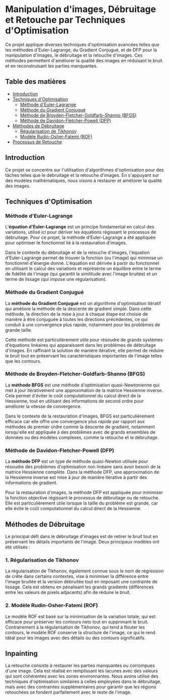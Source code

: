 # Manipulation d'images, Débruitage et Retouche par Techniques d'Optimisation

Ce projet applique diverses techniques d'optimisation avancées telles que les méthodes d'Euler-Lagrange, du Gradient Conjugué, et de DFP pour la manipulation d'images, le débruitage et la retouche d'images. Ces méthodes permettent d'améliorer la qualité des images en réduisant le bruit et en reconstruisant les parties manquantes.

## Table des matières
- [Introduction](#introduction)
- [Techniques d'Optimisation](#techniques-doptimisation)
  - [Méthode d'Euler-Lagrange](#méthode-deuler-lagrange)
  - [Méthode du Gradient Conjugué](#méthode-du-gradient-conjugué)
  - [Méthode de Broyden-Fletcher-Goldfarb-Shanno (BFGS)](#méthode-de-broyden-fletcher-goldfarb-shanno-bfgs)
  - [Méthode de Davidon-Fletcher-Powell (DFP)](#méthode-de-davidon-fletcher-powell-dfp)
- [Méthodes de Débruitage](#méthodes-de-débruitage)
  - [Régularisation de Tikhonov](#régularisation-de-tikhonov)
  - [Modèle Rudin-Osher-Fatemi (ROF)](#modèle-rudin-osher-fatemi-rof)
- [Processus de Retouche](#processus-de-retouche)

## Introduction

Ce projet se concentre sur l'utilisation d'algorithmes d'optimisation pour des tâches telles que le débruitage et la retouche d'images. En s'appuyant sur des modèles mathématiques, nous visons à restaurer et améliorer la qualité des images.

## Techniques d'Optimisation

### Méthode d'Euler-Lagrange

L'**équation d'Euler-Lagrange** est un principe fondamental en calcul des variations, utilisé ici pour dériver les équations régissant le processus de débruitage. Pour ce projet, la méthode d'Euler-Lagrange a été appliquée pour optimiser le fonctionnel lié à la restauration d'images.

Dans le contexte du débruitage et de la retouche d'images, l'équation d'Euler-Lagrange permet de trouver la fonction (ou l'image) qui minimise un fonctionnel d'énergie donné. L'équation est dérivée à partir du fonctionnel en utilisant le calcul des variations et représente un équilibre entre le terme de fidélité de l'image (qui garantit la similitude avec l'image bruitée) et un terme de lissage (qui impose une régularisation).

### Méthode du Gradient Conjugué

La **méthode du Gradient Conjugué** est un algorithme d'optimisation itératif qui améliore la méthode de la descente de gradient simple. Dans cette méthode, la direction de la mise à jour à chaque étape est choisie de manière à être conjuguée à toutes les directions précédentes, ce qui conduit à une convergence plus rapide, notamment pour les problèmes de grande taille.

Cette méthode est particulièrement utile pour résoudre de grands systèmes d'équations linéaires qui apparaissent dans les problèmes de débruitage d'images. En raffinant la solution de manière itérative, elle permet de réduire le bruit tout en préservant les caractéristiques importantes de l'image telles que les contours.

### Méthode de Broyden-Fletcher-Goldfarb-Shanno (BFGS)

La **méthode BFGS** est une méthode d'optimisation quasi-Newtonienne qui met à jour itérativement une approximation de la matrice Hessienne inverse. Cela permet d'éviter le coût computationnel du calcul direct de la Hessienne, tout en utilisant des informations de second ordre pour améliorer la vitesse de convergence.

Dans le contexte de la restauration d'images, BFGS est particulièrement efficace car elle offre une convergence plus rapide par rapport aux méthodes de premier ordre comme la descente de gradient, notamment lorsqu'elle est appliquée à des problèmes avec de grands ensembles de données ou des modèles complexes, comme la retouche et le débruitage.

### Méthode de Davidon-Fletcher-Powell (DFP)

La **méthode DFP** est un type de méthode quasi-Newton utilisée pour résoudre des problèmes d'optimisation non linéaire sans avoir besoin de la matrice Hessienne complète. Dans la méthode DFP, une approximation de la Hessienne inverse est mise à jour de manière itérative à partir des informations de gradient.

Pour la restauration d'images, la méthode DFP est appliquée pour minimiser la fonction objective régissant le processus de débruitage ou de retouche. Elle est particulièrement utile lorsque la taille du problème est grande, car elle évite le coût computationnel du calcul direct de la Hessienne.

## Méthodes de Débruitage

Le principal défi dans le débruitage d'images est de retirer le bruit tout en préservant les détails importants de l'image. Deux principaux modèles ont été utilisés :

### 1. Régularisation de Tikhonov

La régularisation de Tikhonov, également connue sous le nom de régression de crête dans certains contextes, vise à minimiser la différence entre l'image bruitée et la version débruitée tout en imposant une contrainte de lissage. Cela est obtenu en pénalisant les grands gradients (différences entre les valeurs de pixels adjacents) afin de réduire le bruit.

### 2. Modèle Rudin-Osher-Fatemi (ROF)

Le modèle ROF est basé sur la minimisation de la variation totale, qui est efficace pour préserver les contours nets tout en supprimant le bruit. Contrairement à la régularisation de Tikhonov, qui tend à flouter les contours, le modèle ROF conserve la structure de l'image, ce qui le rend idéal pour les images avec des détails ou des contours significatifs.

## Inpainting

La retouche consiste à restaurer les parties manquantes ou corrompues d'une image. Cela est réalisé en remplissant les lacunes avec des valeurs qui sont cohérentes avec les zones environnantes. Nous avons utilisé des techniques d'optimisation similaires à celles employées dans le débruitage, mais avec des contraintes supplémentaires pour garantir que les régions retouchées se fondent parfaitement avec le reste de l'image.

